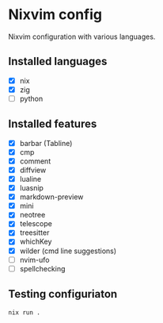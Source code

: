# Nixvim config

Nixvim configuration with various languages.

## Installed languages
- [x] nix
- [x] zig
- [ ] python

## Installed features
- [x] barbar (Tabline)
- [x] cmp
- [x] comment
- [x] diffview
- [x] lualine
- [x] luasnip
- [x] markdown-preview
- [x] mini
- [x] neotree
- [x] telescope
- [x] treesitter
- [x] whichKey
- [x] wilder (cmd line suggestions)
- [ ] nvim-ufo
- [ ] spellchecking

## Testing configuriaton

```
nix run .
```
